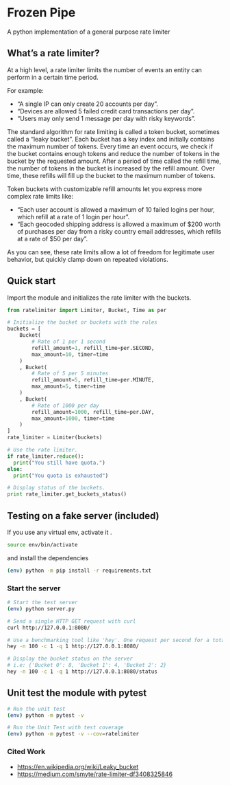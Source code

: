 # Frozen Pipe

A python implementation of a general purpose rate limiter

## What’s a rate limiter?

At a high level, a rate limiter limits the number of events an entity can perform in a certain time period.

For example:

- “A single IP can only create 20 accounts per day”.
- “Devices are allowed 5 failed credit card transactions per day”.
- “Users may only send 1 message per day with risky keywords”.

The standard algorithm for rate limiting is called a token bucket, sometimes called a “leaky bucket”. Each bucket has a key index and initially contains the maximum number of tokens. Every time an event occurs, we check if the bucket contains enough tokens and reduce the number of tokens in the bucket by the requested amount. After a period of time called the refill time, the number of tokens in the bucket is increased by the refill amount. Over time, these refills will fill up the bucket to the maximum number of tokens.

Token buckets with customizable refill amounts let you express more complex rate limits like:

- “Each user account is allowed a maximum of 10 failed logins per hour, which refill at a rate of 1 login per hour”.
- “Each geocoded shipping address is allowed a maximum of $200 worth of purchases per day from a risky country email addresses, which refills at a rate of $50 per day”.

As you can see, these rate limits allow a lot of freedom for legitimate user behavior, but quickly clamp down on repeated violations.

## Quick start

Import the module and initializes the rate limiter with the buckets.

```python
from ratelimiter import Limiter, Bucket, Time as per

# Initialize the bucket or buckets with the rules
buckets = [
    Bucket(
        # Rate of 1 per 1 second
        refill_amount=1, refill_time=per.SECOND,
        max_amount=10, timer=time
    )
    , Bucket(
        # Rate of 5 per 5 minutes
        refill_amount=5, refill_time=per.MINUTE,
        max_amount=5, timer=time
    )
    , Bucket(
        # Rate of 1000 per day
        refill_amount=1000, refill_time=per.DAY,
        max_amount=1000, timer=time
    )
]
rate_limiter = Limiter(buckets)

# Use the rate limiter.
if rate_limiter.reduce():
  print("You still have quota.")
else:
  print("You quota is exhausted")

# Display status of the buckets.
print rate_limiter.get_buckets_status()
```

## Testing on a fake server (included)

If you use any virtual env, activate it .

```bash
source env/bin/activate
```

and install the dependencies

```bash
(env) python -m pip install -r requirements.txt
```

### Start the server

```bash
# Start the test server
(env) python server.py
```

```bash
# Send a single HTTP GET request with curl
curl http://127.0.0.1:8080/

# Use a benchmarking tool like 'hey'. One request per second for a total of 100 request.
hey -n 100 -c 1 -q 1 http://127.0.0.1:8080/

# Display the bucket status on the server
# i.e: {'Bucket 0': 8, 'Bucket 1': 4, 'Bucket 2': 2}
hey -n 100 -c 1 -q 1 http://127.0.0.1:8080/status

```

## Unit test the module with pytest

```bash
# Run the unit test
(env) python -m pytest -v

# Run the Unit Test with test coverage
(env) python -m pytest -v --cov=ratelimiter
```

### Cited Work

- https://en.wikipedia.org/wiki/Leaky_bucket
- https://medium.com/smyte/rate-limiter-df3408325846
